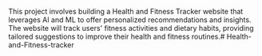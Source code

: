 This project involves building a Health and Fitness Tracker website that leverages AI and ML to offer personalized recommendations and insights. The website will track users' fitness activities and dietary habits, providing tailored suggestions to improve their health and fitness routines.# Health-and-Fitness-tracker
